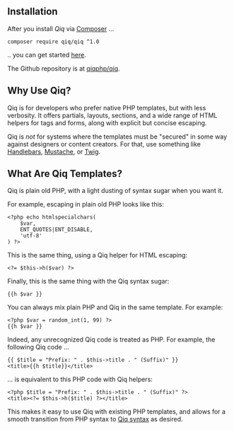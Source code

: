 ## Installation

After you install _Qiq_ via [Composer](https://getcomposer.org) ...

```
composer require qiq/qiq ^1.0
```

.. you can get started [here](/1.x/intro.html).

The Github repository is at [qiqphp/qiq](https://github.com/qiqphp/qiq).


## Why Use Qiq?

Qiq is for developers who prefer native PHP templates, but with less verbosity.
It offers partials, layouts, sections, and a wide range of HTML helpers for
tags and forms, along with explicit but concise escaping.

Qiq is *not* for systems where the templates must be "secured" in some way
against designers or content creators. For that, use something like
[Handlebars](https://pecl.php.net/package/handlebars),
[Mustache](https://pecl.php.net/package/mustache),
or [Twig](https://twig.symfony.com/).

## What Are Qiq Templates?

Qiq is plain old PHP, with a light dusting of syntax sugar when you want it.

For example, escaping in plain old PHP looks like this:

```
<?php echo htmlspecialchars(
    $var,
    ENT_QUOTES|ENT_DISABLE,
    'utf-8'
) ?>
```

This is the same thing, using a Qiq helper for HTML escaping:

```
<?= $this->h($var) ?>
```

Finally, this is the same thing with the Qiq syntax sugar:

```
{{h $var }}
```

You can always mix plain PHP and Qiq in the same template. For example:

```
<?php $var = random_int(1, 99) ?>
{{h $var }}
```

Indeed, any unrecognized Qiq code is treated as PHP. For example, the following
Qiq code ...

```qiq
{{ $title = "Prefix: " . $this->title . " (Suffix)" }}
<title>{{h $title}}</title>
```

... is equivalent to this PHP code with Qiq helpers:

```html+php
<?php $title = "Prefix: " . $this->title . " (Suffix)" ?>
<title><?= $this->h($title) ?></title>
```

This makes it easy to use Qiq with existing PHP templates, and allows for a
smooth transition from PHP syntax to [Qiq syntax](/1.x/syntax.html) as desired.
